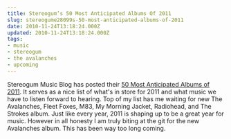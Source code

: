 ```yaml
---
title: Stereogum’s 50 Most Anticipated Albums Of 2011
slug: stereogume28099s-50-most-anticipated-albums-of-2011
date: 2010-11-24T13:18:24.000Z
updated: 2010-11-24T13:18:24.000Z
tags:
- music
- stereogum
- the avalanches
- upcoming
---
```


Stereogum Music Blog has posted their <a href="http://stereogum.com/582501/50-most-anticipated-albums-of-2011/franchises/listomania/" target="_blank">50 Most Anticipated Albums of 2011</a>.  It serves as a nice list of what's in store for 2011 and what music we have to listen forward to hearing.  Top of my list has me waiting for new The Avalanches, Fleet Foxes, M83, My Morning Jacket, Radiohead, and The Strokes album.  Just like every year, 2011 is shaping up to be a great year for music.  However in all honesty I am truly biting at the git for the new Avalanches album.  This has been way too long coming.
